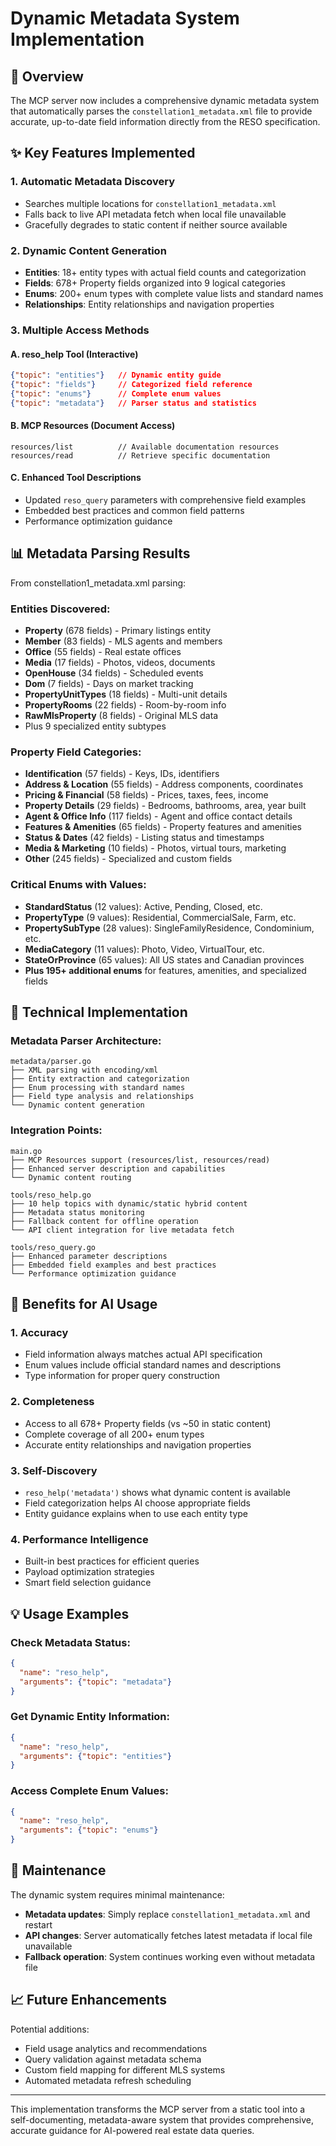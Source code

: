 # Dynamic Metadata System Implementation

## 🎯 Overview

The MCP server now includes a comprehensive dynamic metadata system that automatically parses the `constellation1_metadata.xml` file to provide accurate, up-to-date field information directly from the RESO specification.

## ✨ Key Features Implemented

### 1. **Automatic Metadata Discovery**
- Searches multiple locations for `constellation1_metadata.xml`
- Falls back to live API metadata fetch when local file unavailable
- Gracefully degrades to static content if neither source available

### 2. **Dynamic Content Generation**
- **Entities**: 18+ entity types with actual field counts and categorization
- **Fields**: 678+ Property fields organized into 9 logical categories  
- **Enums**: 200+ enum types with complete value lists and standard names
- **Relationships**: Entity relationships and navigation properties

### 3. **Multiple Access Methods**

#### A. **reso_help Tool** (Interactive)
```json
{"topic": "entities"}   // Dynamic entity guide
{"topic": "fields"}     // Categorized field reference
{"topic": "enums"}      // Complete enum values
{"topic": "metadata"}   // Parser status and statistics
```

#### B. **MCP Resources** (Document Access)
```
resources/list          // Available documentation resources
resources/read          // Retrieve specific documentation
```

#### C. **Enhanced Tool Descriptions**
- Updated `reso_query` parameters with comprehensive field examples
- Embedded best practices and common field patterns
- Performance optimization guidance

## 📊 Metadata Parsing Results

From constellation1_metadata.xml parsing:

### Entities Discovered:
- **Property** (678 fields) - Primary listings entity
- **Member** (83 fields) - MLS agents and members  
- **Office** (55 fields) - Real estate offices
- **Media** (17 fields) - Photos, videos, documents
- **OpenHouse** (34 fields) - Scheduled events
- **Dom** (7 fields) - Days on market tracking
- **PropertyUnitTypes** (18 fields) - Multi-unit details
- **PropertyRooms** (22 fields) - Room-by-room info
- **RawMlsProperty** (8 fields) - Original MLS data
- Plus 9 specialized entity subtypes

### Property Field Categories:
- **Identification** (57 fields) - Keys, IDs, identifiers
- **Address & Location** (55 fields) - Address components, coordinates
- **Pricing & Financial** (58 fields) - Prices, taxes, fees, income
- **Property Details** (29 fields) - Bedrooms, bathrooms, area, year built
- **Agent & Office Info** (117 fields) - Agent and office contact details
- **Features & Amenities** (65 fields) - Property features and amenities
- **Status & Dates** (42 fields) - Listing status and timestamps
- **Media & Marketing** (10 fields) - Photos, virtual tours, marketing
- **Other** (245 fields) - Specialized and custom fields

### Critical Enums with Values:
- **StandardStatus** (12 values): Active, Pending, Closed, etc.
- **PropertyType** (9 values): Residential, CommercialSale, Farm, etc.
- **PropertySubType** (28 values): SingleFamilyResidence, Condominium, etc.
- **MediaCategory** (11 values): Photo, Video, VirtualTour, etc.
- **StateOrProvince** (65 values): All US states and Canadian provinces
- **Plus 195+ additional enums** for features, amenities, and specialized fields

## 🔧 Technical Implementation

### Metadata Parser Architecture:
```
metadata/parser.go
├── XML parsing with encoding/xml
├── Entity extraction and categorization
├── Enum processing with standard names
├── Field type analysis and relationships
└── Dynamic content generation
```

### Integration Points:
```
main.go
├── MCP Resources support (resources/list, resources/read)
├── Enhanced server description and capabilities
└── Dynamic content routing

tools/reso_help.go  
├── 10 help topics with dynamic/static hybrid content
├── Metadata status monitoring
├── Fallback content for offline operation
└── API client integration for live metadata fetch

tools/reso_query.go
├── Enhanced parameter descriptions
├── Embedded field examples and best practices
└── Performance optimization guidance
```

## 🚀 Benefits for AI Usage

### 1. **Accuracy**
- Field information always matches actual API specification
- Enum values include official standard names and descriptions
- Type information for proper query construction

### 2. **Completeness**  
- Access to all 678+ Property fields (vs ~50 in static content)
- Complete coverage of all 200+ enum types
- Accurate entity relationships and navigation properties

### 3. **Self-Discovery**
- `reso_help('metadata')` shows what dynamic content is available
- Field categorization helps AI choose appropriate fields
- Entity guidance explains when to use each entity type

### 4. **Performance Intelligence**
- Built-in best practices for efficient queries
- Payload optimization strategies
- Smart field selection guidance

## 💡 Usage Examples

### Check Metadata Status:
```json
{
  "name": "reso_help",
  "arguments": {"topic": "metadata"}
}
```

### Get Dynamic Entity Information:
```json  
{
  "name": "reso_help",
  "arguments": {"topic": "entities"}
}
```

### Access Complete Enum Values:
```json
{
  "name": "reso_help", 
  "arguments": {"topic": "enums"}
}
```

## 🔄 Maintenance

The dynamic system requires minimal maintenance:
- **Metadata updates**: Simply replace `constellation1_metadata.xml` and restart
- **API changes**: Server automatically fetches latest metadata if local file unavailable
- **Fallback operation**: System continues working even without metadata file

## 📈 Future Enhancements

Potential additions:
- Field usage analytics and recommendations
- Query validation against metadata schema
- Custom field mapping for different MLS systems
- Automated metadata refresh scheduling

---

This implementation transforms the MCP server from a static tool into a self-documenting, metadata-aware system that provides comprehensive, accurate guidance for AI-powered real estate data queries.
